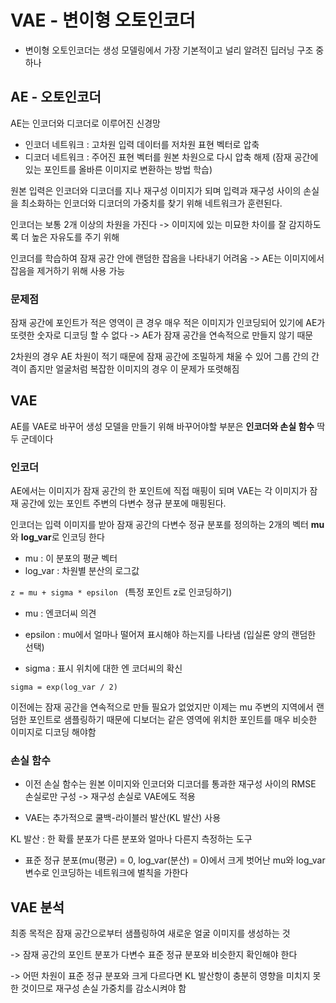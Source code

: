 # VAE - 변이형 오토인코더

- 변이형 오토인코더는 생성 모델링에서 가장 기본적이고 널리 알려진 딥러닝 구조 중 하나

## AE - 오토인코더

AE는 인코더와 디코더로 이루어진 신경망

- 인코더 네트워크 : 고차원 입력 데이터를 저차원 표현 벡터로 압축
- 디코더 네트워크 : 주어진 표현 벡터를 원본 차원으로 다시 압축 해제 (잠재 공간에 있는 포인트를 올바른 이미지로 변환하는 방법 학습)

원본 입력은 인코더와 디코더를 지나 재구성 이미지가 되며 입력과 재구성 사이의 손실을 최소화하는 인코더와 디코더의 가중치를 찾기 위해 네트워크가 훈련된다.

인코더는 보통 2개 이상의 차원을 가진다 -> 이미지에 있는 미묘한 차이를 잘 감지하도록 더 높은 자유도를 주기 위해

인코더를 학습하여 잠재 공간 안에 랜덤한 잡음을 나타내기 어려움 -> AE는 이미지에서 잡음을 제거하기 위해 사용 가능

### 문제점

잠재 공간에 포인트가 적은 영역이 큰 경우 매우 적은 이미지가 인코딩되어 있기에 AE가 또렷한 숫자로 디코딩 할 수 없다 -> AE가 잠재 공간을 연속적으로 만들지 않기 때문

2차원의 경우 AE 차원이 적기 때문에 잠재 공간에 조밀하게 채울 수 있어 그룹 간의 간격이 좁지만 얼굴처럼 복잡한 이미지의 경우 이 문제가 또렷해짐

## VAE

AE를 VAE로 바꾸어 생성 모델을 만들기 위해 바꾸어야할 부분은 **인코더와 손실 함수** 딱 두 군데이다

### 인코더

AE에서는 이미지가 잠재 공간의 한 포인트에 직접 매핑이 되며 VAE는 각 이미지가 잠재 공간에 있는 포인트 주변의 다변수 졍규 분포에 매핑된다.

인코더는 입력 이미지를 받아 잠재 공간의 다변수 정규 분포를 정의하는 2개의 벡터 **mu**와 **log_var**로 인코딩 한다

- mu : 이 분포의 평균 벡터 
- log_var : 차원별 분산의 로그값

`z = mu + sigma * epsilon `  (특정 포인트 z로 인코딩하기)

- mu : 엔코더씨 의견

- epsilon : mu에서 얼마나 떨어져 표시해야 하는지를 나타냄 (입실론 양의 랜덤한 선택) 

- sigma : 표시 위치에 대한 엔 코더씨의 확신

`sigma = exp(log_var / 2)`

이전에는 잠재 공간을 연속적으로 만들 필요가 없었지만 이제는 mu 주변의 지역에서 랜덤한 포인트로 샘플링하기 때문에 디보더는 같은 영역에 위치한 포인트를 매우 비슷한 이미지로 디코딩 해야함

### 손실 함수

- 이전 손실 함수는 원본 이미지와 인코더와 디코더를 통과한 재구성 사이의 RMSE 손실로만 구성 -> 재구성 손실로 VAE에도 적용

- VAE는 추가적으로 쿨백-라이블러 발산(KL 발산) 사용

KL 발산 : 한 확률 분포가 다른 분포와 얼마나 다른지 측정하는 도구

- 표준 정규 분포(mu(평균) = 0, log_var(분산) = 0)에서 크게 벗어난 mu와 log_var 변수로 인코딩하는 네트워크에 벌칙을 가한다

## VAE 분석

최종 목적은 잠재 공간으로부터 샘플링하여 새로운 얼굴 이미지를 생성하는 것

-> 잠재 공간의 포인트 분포가 다변수 표준 정규 분포와 비슷한지 확인해야 한다 

-> 어떤 차원이 표준 정규 분포와 크게 다르다면 KL 발산항이 충분히 영향을 미치지 못한 것이므로 재구성 손실 가중치를 감소시켜야 함
